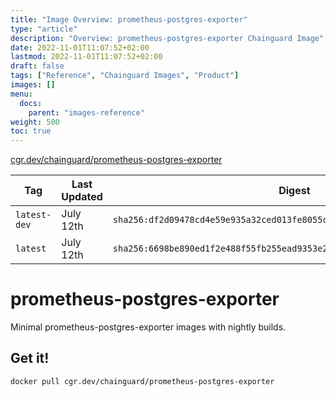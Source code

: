 ```yaml
---
title: "Image Overview: prometheus-postgres-exporter"
type: "article"
description: "Overview: prometheus-postgres-exporter Chainguard Image"
date: 2022-11-01T11:07:52+02:00
lastmod: 2022-11-01T11:07:52+02:00
draft: false
tags: ["Reference", "Chainguard Images", "Product"]
images: []
menu:
  docs:
    parent: "images-reference"
weight: 500
toc: true
---
```


[cgr.dev/chainguard/prometheus-postgres-exporter](https://github.com/chainguard-images/images/tree/main/images/prometheus-postgres-exporter)

| Tag          | Last Updated | Digest                                                                    |
|--------------|--------------|---------------------------------------------------------------------------|
| `latest-dev` | July 12th    | `sha256:df2d09478cd4e59e935a32ced013fe8055c8ae9153ea3fac641a1cb2a49ff552` |
| `latest`     | July 12th    | `sha256:6698be890ed1f2e488f55fb255ead9353e258da0ffa452b8edd2e496c873cb86` |

# prometheus-postgres-exporter

Minimal prometheus-postgres-exporter images with nightly builds.

## Get it!

```shell
docker pull cgr.dev/chainguard/prometheus-postgres-exporter
```